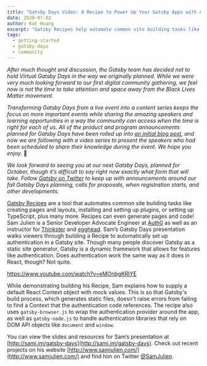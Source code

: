 ```yaml
---
title: "Gatsby Days Video: A Recipe to Power Up Your Gatsby Apps with Auth0"
date: 2020-07-02
author: Kat Huang
excerpt: "Gatsby Recipes help automate common site building tasks like automate package and plugin installation. Recipes can even generate pages and code! In his Gatsby Days presentation Sam Julien, Senior Developer Advocate Engineer at Auth0, walks viewers through building a Recipe to automatically set up authentication in a Gatsby site."
tags:
  - getting-started
  - gatsby-days
  - community
---
```


_After much thought and discussion, the Gatsby team has decided not to hold Virtual Gatsby Days in the way we originally planned. While we were very much looking forward to our first digital community gathering, we feel now is not the time to take attention and space away from the Black Lives Matter movement._

_Transforming Gatsby Days from a live event into a content series keeps the focus on more important events while sharing the amazing speakers and learning opportunities in a way the community can access when the time is right for each of us. All of the product and program announcements planned for Gatsby Days have been rolled up into [an initial blog post](/blog/2020-06-23-Reconfiguring-Gatsby-Days/), and now we are following with a video series to present the speakers who had been scheduled to share their knowledge during the event. We hope you enjoy._ 💜

_We look forward to seeing you at our next Gatsby Days, planned for October, though it’s difficult to say right now exactly what form that will take. Follow [Gatsby on Twitter](https://twitter.com/gatsbyjs) to keep up with announcements around our fall Gatsby Days planning, calls for proposals, when registration starts, and other developments._

[Gatsby Recipes](/docs/recipes/) are a tool that automates common site building tasks like creating pages and layouts, installing and setting up plugins, or setting up TypeScript, plus many more. Recipes can even generate pages and code! Sam Julien is a Senior Developer Advocate Engineer at [Auth0](https://auth0.com/) as well as an instructor for [Thinkster](https://thinkster.io/tutorials/up-and-running-with-gatsby-intro) and [egghead](https://egghead.io/instructors/sam-julien). Sam’s Gatsby Days presentation walks viewers through building a Recipe to automatically set up authentication in a Gatsby site. Though many people discover Gatsby as a static site generator, Gatsby is a dynamic framework that allows for features like authentication. Does authentication work the same way as it does in React, though? Not quite.

https://www.youtube.com/watch?v=eMOnbgKRIYE

While demonstrating building his Recipe, Sam explains how to supply a default React Context object with mock values. This is so that Gatsby's build process, which generates static files, doesn't raise errors from failing to find a Context that the authentication code references. The recipe also uses `gatsby-browser.js` to wrap the authentication provider around the app, as well as `gatsby-node.js` to handle authentication libraries that rely on DOM API objects like `document` and `window`.

You can view the slides and resources for Sam’s presentation at [http://samj.im/gatsby-days](http://samj.im/gatsby-days). Check out recent projects on his website [http://www.samjulien.com/](http://www.samjulien.com/) and find him on Twitter [@SamJulien](https://twitter.com/samjulien).
